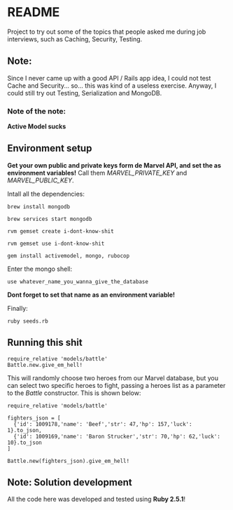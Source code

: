 # README

Project to try out some of the topics that people asked me during job interviews, such as Caching, Security, Testing.

## Note:

Since I never came up with a good API / Rails app idea, I could not test Cache and Security... so... this was kind of a useless exercise. Anyway, I could still try out Testing, Serialization and MongoDB.

### Note of the note:

**Active Model sucks**


## Environment setup

**Get your own public and private keys form de Marvel API, and set the as environment variables!** Call them _MARVEL_PRIVATE_KEY_ and _MARVEL_PUBLIC_KEY_.

Intall all the dependencies:

	brew install mongodb

	brew services start mongodb

	rvm gemset create i-dont-know-shit

	rvm gemset use i-dont-know-shit

	gem install activemodel, mongo, rubocop

Enter the mongo shell:
	
	use whatever_name_you_wanna_give_the_database

**Dont forget to set that name as an environment variable!**

Finally:

	ruby seeds.rb

## Running this shit

	require_relative 'models/battle'
	Battle.new.give_em_hell!

This will randomly choose two heroes from our Marvel database, but you can select two specific heroes to fight, passing a heroes list as a parameter to the _Battle_ constructor. This is shown below:

	require_relative 'models/battle'

    fighters_json = [
      {'id': 1009178,'name': 'Beef','str': 47,'hp': 157,'luck': 1}.to_json,
      {'id': 1009169,'name': 'Baron Strucker','str': 70,'hp': 62,'luck': 10}.to_json
    ]

    Battle.new(fighters_json).give_em_hell!

## Note: Solution development

All the code here was developed and tested using **Ruby 2.5.1**!